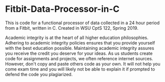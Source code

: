 # Fitbit-Data-Processor-in-C

This is code for a functional processor of data collected in a 24 hour period from a Fitbit, written in C. Created in WSU CptS 122, Spring 2019.

Academic integrity is at the heart of all higher education philosophies. Adhering to academic integrity policies ensures that you provide yourself with the best education possible. Maintaining academic integrity assures you receive the credit you deserve for your ideas. As us students create code for assignments and projects, we often reference internet sources. However, don't copy and paste others code as your own. It will not help you come exam time and you will likely not be able to explain it if prompted to defend the code you plagiarized.
